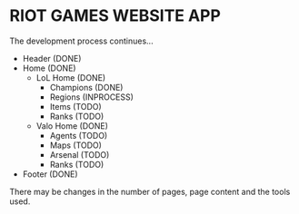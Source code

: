 # RIOT GAMES WEBSITE APP

The development process continues...

- Header (DONE)
- Home (DONE)
  - LoL Home (DONE)
    - Champions (DONE)
    - Regions (INPROCESS)
    - Items (TODO)
    - Ranks (TODO)
  - Valo Home (DONE)
    - Agents (TODO)
    - Maps (TODO)
    - Arsenal (TODO)
    - Ranks (TODO)
- Footer (DONE)

There may be changes in the number of pages, page content and the tools used.
